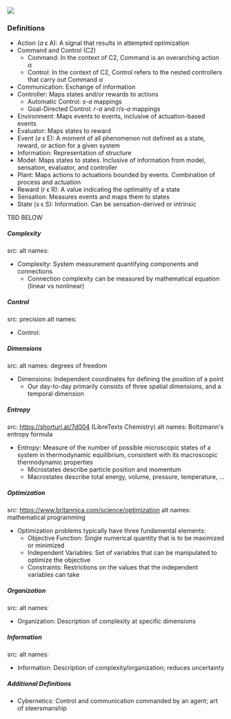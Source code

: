 ![](https://lh7-rt.googleusercontent.com/docsz/AD_4nXe0C9QiZJY1qrTl9KV1SpHf2GSrN6XSnUKTkNsQzlal5b6miJ3t3Q02RmfW8q7GOqPGQrd2bS1HR-uLlE5uKjiQ_F0AnKY7i7YA6eL5TEPBBaA_oY_UVnQDQrMWIHG4yg22nxj_Cw?key=bNPJu8lqD2w6BXz5ICm84Q)
### Definitions
- Action (*a* ϵ A): A signal that results in attempted optimization
- Command and Control (C2)
	- Command: In the context of C2, Command is an overarching action α
	- Control: In the context of C2, Control refers to the nested controllers that carry out Command α
- Communication: Exchange of information 
- Controller: Maps states and/or rewards to actions
	- Automatic Control: *s*-*a* mappings
	- Goal-Directed Control: *r*-*a* and *r*/*s*-*a* mappings
- Environment: Maps events to events, inclusive of actuation-based events
- Evaluator: Maps states to reward
- Event (*e* ϵ E): A moment of all phenomenon not defined as a state, reward, or action for a given system
- Information: Representation of structure
- Model: Maps states to states. Inclusive of information from model, sensation, evaluator, and controller
- Plant: Maps actions to actuations bounded by events. Combination of process and actuation
- Reward (*r* ϵ R): A value indicating the optimality of a state
- Sensation: Measures events and maps them to states
- State (*s* ϵ S): Information. Can be sensation-derived or intrinsic


TBD BELOW
##### Complexity
src:
alt names:
- Complexity: System measurement quantifying components and connections
	- Connection complexity can be measured by mathematical equation (linear vs nonlinear)
##### Control
src: precision
alt names: 
- Control:
##### Dimensions
src:
alt names: degrees of freedom
- Dimensions: Independent coordinates for defining the position of a point
	- Our day-to-day primarily consists of three spatial dimensions, and a temporal dimension
##### Entropy
src: https://shorturl.at/7d004 (LibreTexts Chemistry)
alt names: Boltzmann's entropy formula
- Entropy: Measure of the number of possible microscopic states of a system in thermodynamic equilibrium, consistent with its macroscopic thermodynamic properties
	- Microstates describe particle position and momentum
	- Macrostates describe total energy, volume, pressure, temperature, ...
##### Optimization
src: https://www.britannica.com/science/optimization
alt names: mathematical programming
- Optimization problems typically have three fundamental elements:
	- Objective Function: Single numerical quantity that is to be maximized or minimized
	- Independent Variables: Set of variables that can be manipulated to optimize the objective
	- Constraints: Restrictions on the values that the independent variables can take
##### Organization
src:
alt names:
- Organization: Description of complexity at  specific dimensions
##### Information
src: 
alt names: 
- Information: Description of complexity/organization; reduces uncertainty
##### Additional Definitions
- Cybernetics: Control and communication commanded by an agent; art of steersmanship